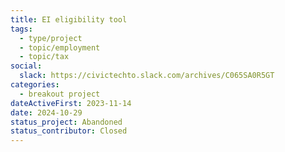 ```yaml
---
title: EI eligibility tool
tags:
  - type/project
  - topic/employment
  - topic/tax
social:
  slack: https://civictechto.slack.com/archives/C065SA0R5GT
categories:
  - breakout project
dateActiveFirst: 2023-11-14
date: 2024-10-29
status_project: Abandoned
status_contributor: Closed
---
```

